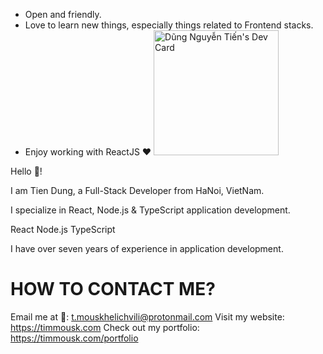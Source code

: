 - Open and friendly.
- Love to learn new things, especially things related to Frontend stacks.
- Enjoy working with ReactJS ❤
<a href="https://app.daily.dev/tiendungmc97"><img src="https://api.daily.dev/devcards/75cf3a5954174715b5e2733f298ca178.png?r=cna" width="200" alt="Dũng Nguyễn Tiến's Dev Card"/></a>

Hello 👋!

I am Tien Dung, a Full-Stack Developer from HaNoi, VietNam.

I specialize in React, Node.js & TypeScript application development.

React Node.js TypeScript

I have over seven years of experience in application development.

# HOW TO CONTACT ME?
Email me at 📧: t.mouskhelichvili@protonmail.com
Visit my website: https://timmousk.com
Check out my portfolio: https://timmousk.com/portfolio

